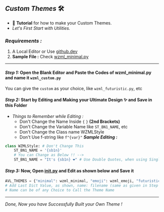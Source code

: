 ## ***Custom Themes*** 🛠

- 🤖 **Tutorial** for how to make your Custom Themes.
- _Let's First Start with Utilities._

### ***Requirements :***
1. A Local Editor or Use [github.dev](https://github.dev)
2. **Sample File :** Check [wzml_minimal.py](https://github.COM/Ishatgrepo/BOT1/blob/master/bot/helper/themes/wzml_minimal.py)

---

#### ***Step 1:*** Open the Blank Editor and Paste the Codes of wzml_minimal.py and name it `wzml_custom.py`
You can give the `custom` as your choice, like `wzml_futuristic.py`, etc

#### ***Step 2:*** Start by Editing and Making your Ultimate Design ✨️ and Save in this Folder
- _Things to Remember while Editing :_
  - Don't Change the Name Inside `{` `}` **(2nd Brackets)**
  - Don't Change the Variable Name like `ST_BN1_NAME`, etc
  - Don't Change the Class name WZMLStyle
  - Don't Use f-string like `f"{var}"`
***Sample Editing :***
```python
class WZMLStyle: # Don't Change This
    ST_BN1_NAME = '{sb1n}'
    # You can Change as Below !! -->
    ST_BN1_NAME = "It's {sb1n} ❤️" # Use Double Quotes, when using Single Quotes Inside
```

#### ***Step 3:*** Now, Open [__init__.py]() and Edit as shown below and Save it
```python
AVL_THEMES = {"minimal": wzml_minimal, "emoji": wzml_emoji, "futuristic": wzml_futuristic} # You can add More ...
# Add Last Dict Value, as shown, name: filename (same as given in Step 1)
# Name can be of any Choice to Call the Theme Name
```
---

_Done, Now you have Successfully Built your Own Theme !_
